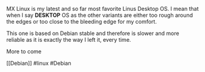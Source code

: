 
MX Linux is my latest and so far most favorite Linus Desktop OS. I mean that when I say **DESKTOP** OS as the other variants are either too rough around the edges or too close to the bleeding edge for my comfort.

This one is based on Debian stable and therefore is slower and more reliable as it is exactly the way I left it, every time.

More to come

[[Debian]]
#linux
#Debian 
